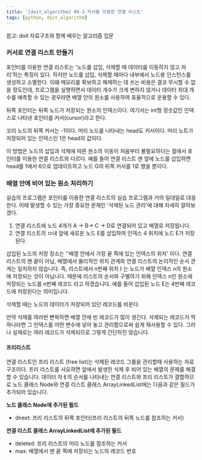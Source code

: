 ```yaml
---
title: '[doit_algorithm] 08-3 커서를 이용한 연결 리스트'
tags: [python, doit_algorithm]
---
```


참고: doit 자료구조와 함께 배우는 알고리즘 입문

### 커서로 연결 리스트 만들기

포인터를 이용한 연결 리스트는 '노드를 삽입, 삭제할 때 데이터를 이동하지 않고 처리'하는 특징이 있다. 하지만 노드를 삽입, 삭제할 때마다 내부에서 노드용 인스턴스를 생성하고 소멸한다. 이떄 메모리를 확보하고 해제하는 데 쓰는 비용은 결코 무시할 수 없을 정도인데, 프로그램을 실행하면서 데이터 개수가 크게 변하지 않거나 데이터 최대 개수를 예측할 수 있는 경우라면 배열 안의 원소를 사용하여 효율적으로 운용할 수 있다.

뒤쪽 포인터는 뒤쪽 노드가 저장되는 원소의 인덱스이다. 여기서는 int형 정숫값인 인덱스로 나타낸 포인터를 커서(cursor)라고 한다.

꼬리 노드의 뒤쪽 커서는 -1이다. 머리 노드를 나타내는 head도 커서이다. 머리 노트가 저장되어 있는 인덱스인 1은 head의 값이다.

이 방법은 노드의 삽입과 삭제에 따른 원소의 이동이 처음부터 불필요하다는 점에서 포인터를 이용한 연결 리스트와 다르다. 예를 들어 연결 리스트 맨 앞에 노드를 삽입하면 head를 1에서 6으로 업데이트하고 노드 G의 뒤쪽 커서를 1로 했을 뿐이다.

### 배열 안에 비어 있는 원소 처리하기

실습의 프로그램은 포인터를 이용한 연결 리스트의 실습 프로그램과 거의 일대일로 대응한다. 이때 발생할 수 있는 가장 중요한 문제인 '삭제된 노드 관리'에 대해 자세히 알아보겠다.

1. 연결 리스트에 노드 4개가 A -> B-> C -> D로 연결되어 있고 배열로 저장됩니다.
2. 연결 리스트의 ㅁ내 앞에 새로운 노드 E를 삽입하여 인덱스 4 위치에 노드 E가 저장된다.

삽입된 노드의 저장 장소는 ''배열 안에서 가장 끝 쪽에 있는 인덱스의 위치' 이다. 연결 리스트의 맨 끝이 아님, 배열에서 물리적인 위치 관계와 연결 리스트의 논리적인 순서 관게는 일치하지 않습니다. 즉, 리스트에서 n번쨰 위치ㅏ는 노드가 배열 인덱스 n의 원소에 저장되는 것이 아닙니다. 때문에 리스트의 순서와 구별하기 위해 인덱스 n인 원소에 저장되는 노드를 n번째 레코드 라고 하겠습니다. 예를 들어 삽입된 노드 E는 4번째 레코드에 저장된다는 의미입니다.

삭제할 때는 노드의 데이터가 저장되어 있던 레코드를 비운다.

만약 삭제를 여러번 빤복하면 배열 안에 빈 레코드가 많이 생긴다. 삭제되는 레코드가 딱 하나라면 그 인덱스를 어떤 변수에 넣어 놓고 관리함으로써 쉽게 재사용할 수 있다. 그러나 실제로는 여러 레코드가 삭제되므로 그렇게 간단하진 않습니다.

#### 프리리스트

연결 리스트인 프리 리스트 (free list)는 삭제된 레코드 그룹을 관리할때 사용하는 자료구조이다. 프리 리스트를 사요하면 앞에서 발생한 삭제 후 비어 있는 배열의 문제를 해결할 수 있습니다. 데이터 자ㅔ의 순서를 나타내는 연결 리스트와 프리 리스트가 결합하므로 노드 클래스 Node와 연결 리스트 클래스 ArrayLinkedList에는 다음과 같은 필드가 추가되어 있습니다.

**노드 클래스 Node에 추가된 필드**

- dnext: 프리 리스트의 뒤쪽 포인터(프리 리스트의 뒤쪽 노드를 참조하는 커서)

**연결 리스트 클래스 ArrayLinkedList에 추가된 필드**

- deleted: 프리 리스트의 머리 노드를 참조하는 커서
- max: 배열에서 맨 끝 쪽에 저장되는 노드의 레코드 번호
